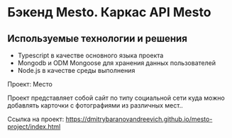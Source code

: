 # Бэкенд Mesto. Каркас API Mesto

## Используемые технологии и решения
- Typescript в качестве основного языка проекта
- Mongodb и ODM Mongoose для хранения данных пользователей
- Node.js в качестве среды выполнения

Проект: Место

Проект представляет собой сайт по типу социальной сети куда можно добавлять карточки с фотографиями из различных мест..

Ссылка на проект: https://dmitrybaranovandreevich.github.io/mesto-project/index.html
